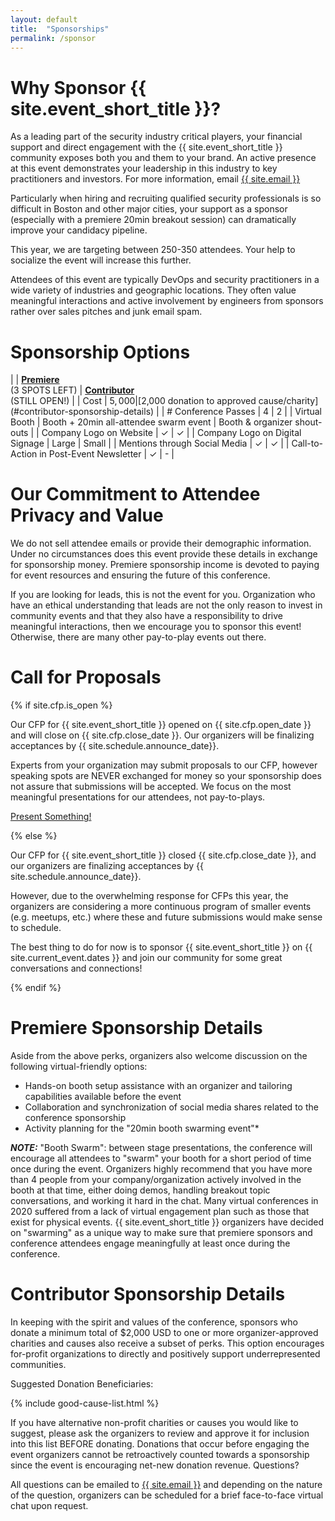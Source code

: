 ```yaml
---
layout: default
title:  "Sponsorships"
permalink: /sponsor
---
```


# Why Sponsor {{ site.event_short_title }}?

As a leading part of the security industry critical players, your financial support and direct engagement with the {{ site.event_short_title }} community exposes both you and them to your brand. An active presence at this event demonstrates your leadership in this industry to key practitioners and investors. For more information, email [{{ site.email }}](/contact)

Particularly when hiring and recruiting qualified security professionals is so difficult
 in Boston and other major cities, your support as a sponsor (especially with a premiere
 20min breakout session) can dramatically improve your candidacy pipeline.

This year, we are targeting between 250-350 attendees. Your help to socialize the event will increase this further.

Attendees of this event are typically DevOps and security practitioners in a wide variety of industries
 and geographic locations. They often value meaningful interactions and active
 involvement by engineers from sponsors rather over sales pitches and junk email spam.

# Sponsorship Options

|                                         | [**Premiere**](#premiere-sponsorship-details)<br />(3 SPOTS LEFT) | [**Contributor**](#contributor-sponsorship-details)<br />(STILL OPEN!) |
| Cost                                    | $5,000                                 | [$2,000 donation to approved cause/charity](#contributor-sponsorship-details) |
| # Conference Passes                     |  4                                     | 2           |
| Virtual Booth                           | Booth + 20min all-attendee swarm event | Booth & organizer shout-outs  |
| Company Logo on Website                 | ✓                                      | ✓           |
| Company Logo on Digital Signage         | Large                                  | Small       |
| Mentions through Social Media           | ✓                                      | ✓           |
| Call-to-Action in Post-Event Newsletter | ✓                                      | -           |

# Our Commitment to Attendee Privacy and Value

We do not sell attendee emails or provide their demographic information. Under no circumstances
 does this event provide these details in exchange for sponsorship money. Premiere sponsorship income
 is devoted to paying for event resources and ensuring the future of this conference.

If you are looking for leads, this is not the event for you. Organization who have
 an ethical understanding that leads are not the only reason to invest in community events
 and that they also have a responsibility to drive meaningful interactions, then we encourage
 you to sponsor this event! Otherwise, there are many other pay-to-play events out there.

# Call for Proposals

{% if site.cfp.is_open %}

Our CFP for {{ site.event_short_title }} opened on {{ site.cfp.open_date }} and will close on {{ site.cfp.close_date }}. Our organizers will be finalizing acceptances by {{ site.schedule.announce_date}}.

Experts from your organization may submit proposals to our CFP, however speaking spots are NEVER exchanged for money so your sponsorship
does not assure that submissions will be accepted. We focus on the most meaningful presentations for our attendees, not pay-to-plays.

<div class="flexbox">
  <a class="flexbox-button" href="https://www.papercall.io/devsecops-days-boston-2021">Present Something!</a>
</div>

{% else %}

Our CFP for {{ site.event_short_title }} closed {{ site.cfp.close_date }}, and our organizers are finalizing acceptances by {{ site.schedule.announce_date}}.

However, due to the overwhelming response for CFPs this year, the organizers are
 considering a more continuous program of smaller events (e.g. meetups, etc.)
 where these and future submissions would make sense to schedule.

The best thing to do for now is to sponsor {{ site.event_short_title }} on {{ site.current_event.dates }} and join our
 community for some great conversations and connections!

{% endif %}

# Premiere Sponsorship Details

Aside from the above perks, organizers also welcome discussion on the following virtual-friendly options:

- Hands-on booth setup assistance with an organizer and tailoring capabilities available before the event
- Collaboration and synchronization of social media shares related to the conference sponsorship
- Activity planning for the "20min booth swarming event"*

***NOTE:*** "Booth Swarm": between stage presentations, the conference will encourage all attendees to "swarm" your booth for a short period of time once during the event. Organizers highly recommend that you have more than 4 people from your company/organization actively involved in the booth at that time, either doing demos, handling breakout topic conversations, and working it hard in the chat. Many virtual conferences in 2020 suffered from a lack of virtual engagement plan such as those that exist for physical events. {{ site.event_short_title }} organizers have decided on "swarming" as a unique way to make sure that premiere sponsors and conference attendees engage meaningfully at least once during the conference.

# Contributor Sponsorship Details

In keeping with the spirit and values of the conference, sponsors who donate a minimum total of $2,000 USD to one or more organizer-approved charities and causes also receive a subset of perks. This option encourages for-profit organizations to directly and positively support underrepresented communities.

Suggested Donation Beneficiaries:

{% include good-cause-list.html %}

If you have alternative non-profit charities or causes you would like to suggest, please ask the organizers to review and approve it for inclusion into this list BEFORE donating. Donations that occur before engaging the event organizers cannot be retroactively counted towards a sponsorship since the event is encouraging net-new donation revenue.
Questions?

All questions can be emailed to [{{ site.email }}](/contact) and depending on the nature of the question, organizers can be scheduled for a brief face-to-face virtual chat upon request.
